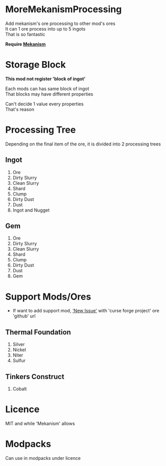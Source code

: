 # MoreMekanismProcessing

Add mekanism's ore processing to other mod's ores<br>
It can 1 ore process into up to 5 ingots<br>
That is so fantastic<br>

<b>Require [Mekanism](https://github.com/mekanism/mekanism)</b>

# Storage Block

<b>This mod not register 'block of ingot'</b>

Each mods can has same block of ingot<br>
That blocks may have different properties<br>

Can't decide 1 value every properties<br>
That's reason

# Processing Tree

Depending on the final item of the ore, it is divided into 2 processing trees

## Ingot

1. Ore
2. Dirty Slurry
3. Clean Slurry
4. Shard
5. Clump
6. Dirty Dust
7. Dust
8. Ingot and Nugget

## Gem

1. Ore
2. Dirty Slurry
3. Clean Slurry
4. Shard
5. Clump
6. Dirty Dust
7. Dust
8. Gem

# Support Mods/Ores

* If want to add support mod, ['New Issue'](https://github.com/gisellevonbingen/Minecraft-MoreMekanismProcessing/issues/new) with 'curse forge project' ore 'github' url

## Thermal Foundation

1. Silver
2. Nickel
3. Niter
4. Sulfur

## Tinkers Construct

1. Cobalt

# Licence

MIT and while 'Mekanism' allows

# Modpacks

Can use in modpacks under licence

